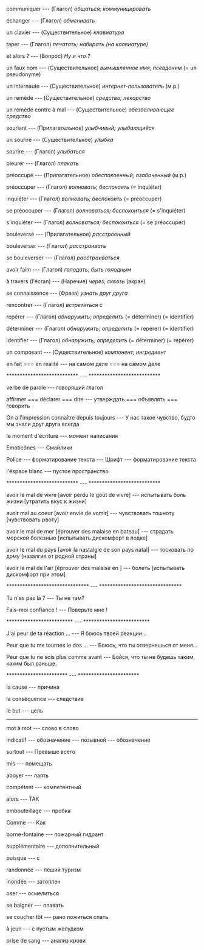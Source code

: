 communiquer --- (Глагол)
*общаться; коммуницировать*



échanger --- (Глагол)
*обменивать*



un clavier --- (Существительное)
*клавиатура*



taper --- (Глагол)
*печатать; набирать (на клавиатуре)*



et alors ? --- (Вопрос)
*Ну и что ?*



un faux nom --- (Существительное)
*вымышленное имя; псевдоним*
(= un pseudonyme)



un internaute --- (Существительное)
*интернет-пользователь* (м.р.)



un remède --- (Существительное)
*средство; лекарство*



un remède contre à mal --- (Существительное)
*обезболивающее средство*



souriant --- (Прилагательное)
*улыбчивый; улыбающийся*



un sourire --- (Существительное)
*улыбка*



sourire --- (Глагол)
*улыбаться*



pleurer --- (Глагол)
*плакать*



préoccupé --- (Прилагательное)
*обеспокоенный; озабоченный* (м.р.)



préoccuper --- (Глагол)
*волновать; беспокоить*
(= inquiéter)



inquiéter --- (Глагол)
*волновать; беспокоить*
(= préoccuper)



se préoccuper --- (Глагол)
*волноваться; беспокоиться*
(= s'inquiéter)



s'inquiéter --- (Глагол)
*волноваться; беспокоиться*
(= se préoccuper)



bouleversé --- (Прилагательное)
*расстроенный*



bouleverser --- (Глагол)
*расстраивать*



se bouleverser --- (Глагол)
*расстраиваться*



avoir faim --- (Глагол)
*голодать; быть голодным*



à travers (l'écran) --- (Наречие)
*через; сквозь* (экран)



se connaissence --- (Фраза)
*узнать друг друга*



rencontrer --- (Глагол)
*встретиться с*



repérer --- (Глагол)
*обнаружить; определить*
(= déterminer)
(= identifier)



déterminer --- (Глагол)
*обнаружить; определить*
(= repérer)
(= identifier)



identifier --- (Глагол)
*обнаружить; определить*
(= déterminer)
(= repérer)



un composant --- (Существительное)
*компонент; ингредиент*



en fait === en réalité --- на самом деле === на самом деле



*************************** --- ***************************



verbe de parole --- говорящий глагол



affirmer === déclarer === dire --- утверждать === объявлять === говорить



On a l'impression connaître depuis toujours --- У нас такое чувство, будто мы знали друг друга всегда



le moment d'écriture --- момент написания



Emoticônes --- Смайлики



Police --- форматирование текста --- Шрифт --- форматирование текста



l'éspace blanc --- пустое пространство



*************************** --- ***************************



avoir le mal de vivre [avoir perdu le goût de vivre] --- испытывать боль жизни [утратить вкус к жизни]



avoir mal au coeur [avoir envie de vomir] --- чувствовать тошноту [чувствовать рвоту]



avoir le mal de mer [éprouver des malaise en bateau] --- страдать морской болезнью [испытывать дискомфорт в лодке]



avoir le mal du pays [avoir la nastalgie de son pays natal] --- тосковать по дому [назалгия от родной страны]



avoir le mal de l'air [éprouver des malaise en ] --- болеть [испытывать дискомфорт при этом]



******************************* --- *******************************



Tu n'es pas là ? --- Ты не там?



Fais-moi confiance ! --- Поверьте мне !



************************* --- *************************



J'ai peur de ta réaction ... --- Я боюсь твоей реакции...



Peur que tu me tournes le dos ... --- Боюсь, что ты отвернешься от меня...



Peur que tu ne sois plus comme avant --- Бойся, что ты не будешь таким, каким был раньше.



*********************** --- ***********************



la cause --- причина



la conséquence --- следствие



le but --- цель



----------------------------------- --- -----------------------------------



mot à mot --- слово в слово



indicatif --- обозначение --- позывной --- обозначение



surtout --- Превыше всего



mis --- помещать



aboyer --- лаять



compétent --- компетентный



alors --- ТАК



embouteillage --- пробка



Comme --- Как



borne-fontaine --- пожарный гидрант



supplémentaire --- дополнительный



puisque --- с



randonnée --- пеший туризм



inondée --- затоплен



oser --- осмелиться



se baigner --- плавать



se coucher tôt --- рано ложиться спать



à jeun --- с пустым желудком



prise de sang --- анализ крови



